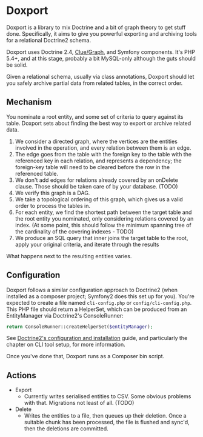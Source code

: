 # Doxport

Doxport is a library to mix Doctrine and a bit of graph theory to get stuff done.
Specifically, it aims to give you powerful exporting and archiving tools for
a relational Doctrine2 schema.

Doxport uses Doctrine 2.4, [Clue/Graph](https://github.com/clue/graph), and
Symfony components. It's PHP 5.4+, and at this stage, probably a bit MySQL-only although
the guts should be solid.

Given a relational schema, usually via class annotations, Doxport should let you
safely archive partial data from related tables, in the correct order.

## Mechanism

You nominate a root entity, and some set of criteria to query against its table. Doxport sets about finding the best way to export or archive related data.

1. We consider a directed graph, where the vertices are the entities involved
in the operation, and every relation between them is an edge. 
2. The edge goes
from the table with the foreign key to the table with the referenced key in each relation,
and represents a dependency; the foreign-key table will need to be cleared before
the row in the referenced table. 
3. We don't add edges for relations already covered
by an onDelete clause. Those should be taken care of by your database. (TODO)
4. We verify this graph is a DAG.
5. We take a topological ordering of this graph, which gives us a valid order to
process the tables in.
6. For each entity, we find the shortest path between the target table and the root entity you nominated, only considering relations covered by an index. (At some point, this should follow the minimum spanning tree of the cardinality of the covering indexes - TODO)
7. We produce an SQL query that inner joins the target table to the root, apply your original criteria, and iterate through the results

What happens next to the resulting entities varies.

## Configuration

Doxport follows a similar configuration approach to Doctrine2 (when installed
as a composer project; Symfony2 does this set up for you). You're expected to
create a file named `cli-config.php` or `config/cli-config.php`. This PHP file
should return a HelperSet, which can be produced from an EntityManager via Doctrine2's ConsoleRunner:

```php
return ConsoleRunner::createHelperSet($entityManager);
```

See [Doctrine2's configuration and installation](http://docs.doctrine-project.org/en/latest/reference/configuration.html) guide, and particularly the chapter on CLI tool setup, for more information.

Once you've done that, Doxport runs as a Composer bin script.

## Actions

* Export
  * Currently writes serialised entities to CSV. Some obvious problems with that. Migrations not least of all. (TODO)
* Delete
  * Writes the entities to a file, then queues up their deletion. Once a suitable chunk has been processed, the file is flushed and sync'd, then the deletions are committed.